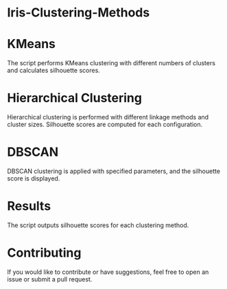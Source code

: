 # Iris-Clustering-Methods
# KMeans
The script performs KMeans clustering with different numbers of clusters and calculates silhouette scores.

# Hierarchical Clustering
Hierarchical clustering is performed with different linkage methods and cluster sizes. Silhouette scores are computed for each configuration.

# DBSCAN
DBSCAN clustering is applied with specified parameters, and the silhouette score is displayed.

# Results
The script outputs silhouette scores for each clustering method.

# Contributing
If you would like to contribute or have suggestions, feel free to open an issue or submit a pull request.
